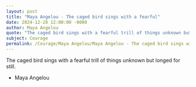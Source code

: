 ```yaml
---
layout: post
title: "Maya Angelou - The caged bird sings with a fearful"
date: 2024-12-28 12:00:00 -0000
author: Maya Angelou
quote: "The caged bird sings with a fearful trill of things unknown but longed for still."
subject: Courage
permalink: /Courage/Maya Angelou/Maya Angelou - The caged bird sings with a fearful
---
```


The caged bird sings with a fearful trill of things unknown but longed for still.

- Maya Angelou
